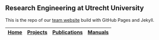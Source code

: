 
## Research Engineering at Utrecht University

This is the repo of our [team website](https://utrechtuniversity.github.io/research-engineering/) build with GitHub Pages and Jekyll.

|[Home](_pages/index.md)|[Projects](_pages/projects/index.md)|[Publications](_pages/publications/index.md)|[Manuals](_pages/manuels/index.md)|
|---|---|---|---|